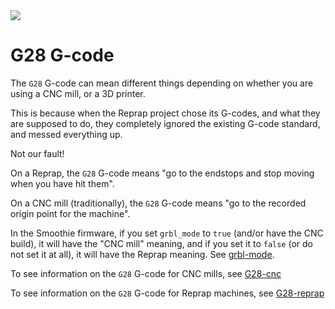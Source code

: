 <img src="https://imgs.xkcd.com/comics/standards.png" class="pull-right">

# G28 G-code

The `G28` G-code can mean different things depending on whether you are using a CNC mill, or a 3D printer.

This is because when the Reprap project chose its G-codes, and what they are supposed to do, they completely ignored the existing G-code standard, and messed everything up. 

Not our fault!

On a Reprap, the `G28` G-code means "go to the endstops and stop moving when you have hit them".

On a CNC mill (traditionally), the `G28` G-code means "go to the recorded origin point for the machine".

In the Smoothie firmware, if you set `grbl_mode` to `true` (and/or have the CNC build), it will have the "CNC mill" meaning, and if you set it to `false` (or do not set it at all), it will have the Reprap meaning. See [grbl-mode](grbl-mode.md).

To see information on the `G28` G-code for CNC mills, see [G28-cnc](g28-cnc.md)

To see information on the `G28` G-code for Reprap machines, see [G28-reprap](g28-reprap.md)
